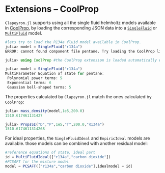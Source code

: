 # Extensions – CoolProp

`Clapeyron.jl` supports using all the single fluid helmholtz models available in [CoolProp](https://github.com/CoolProp/CoolProp), by loading the corresponding JSON data into a [`SingleFluid`](@ref) or [`MultiFluid`](@ref) model.
```julia
#lets try to load the R134a fluid model available in CoolProp.
julia> model = SingleFluid("r134a")
ERROR: cannot found component file pentane. Try loading the CoolProp library (`using CoolProp`).

julia> using CoolProp #the CoolProp extension is loaded automatically when CoolProp is loaded:

julia> model = SingleFluid("r134a")
MultiParameter Equation of state for pentane:
 Polynomial power terms: 5
 Exponential terms: 6
 Gaussian bell-shaped terms: 5
```

The properties calculated by `Clapeyron.jl` match the ones calculated by `CoolProp`:
```julia
julia> mass_density(model,1e5,200.0)
1510.617461131427

julia> PropsSI("D","P",1e5,"T",200.0,"R134a")
1510.6174611314268
```

For ideal properties, the `SingleFluidIdeal` and `EmpiricIdeal` models are available. those models can be combined with another residual model:
```julia
#reference equations of state, ideal part
id = MultiFluidIdeal(["r134a","carbon dioxide"])
#PCSAFT for the mixture model
model = PCSAFT(["r134a","carbon dioxide"],idealmodel = id)
```